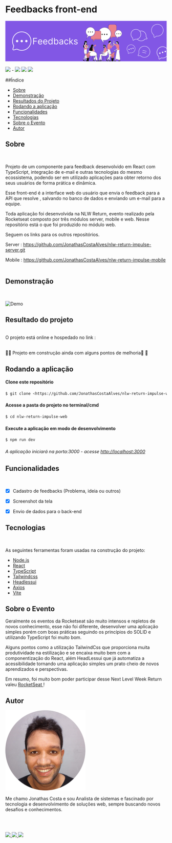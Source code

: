 #  Feedbacks front-end
![Demo](./screenshots/feedbacks.png)
 
 
<img src="https://img.shields.io/github/license/JonathasCostaAlves/nlw-return-impulse-web" />
-
<img src="https://img.shields.io/badge/Node.js-43853D?style=for-the-badge&logo=node.js&logoColor=white" />
<img src="https://img.shields.io/badge/React-20232A?style=for-the-badge&logo=react&logoColor=61DAFB" />
<img src="https://img.shields.io/badge/TypeScript-007ACC?style=for-the-badge&logo=typescript&logoColor=white" />
 
##Índice
 
* [Sobre](##Sobre)
* [Demonstração](##Demonstração)
* [Resultados do Projeto](##Resultado-do-projeto)
* [Rodando a aplicação](##Rodando-a-aplicação)
* [Funcionalidades](##Funcionalidades)
* [Tecnologias](##Tecnologias)
* [Sobre o Evento](##Sobre-o-Evento)
* [Autor](##Autor)
 
## Sobre  
</br>
 
 
Projeto de um componente para feedback desenvolvido em React com TypeScript, integração de e-mail e outras tecnologias do mesmo ecossistema, podendo ser em utilizado aplicações para obter retorno dos seus usuários de forma prática e dinâmica.

Esse front-end é a interface  web do usuário que envia o  feedback para a API que resolve , salvando no banco de dados  e enviando um e-mail para a equipe. 
 
Toda aplicação foi desenvolvida na NLW Return, evento realizado pela Rocketseat composto por três módulos server, mobile e web. Nesse repositório está o que foi produzido no módulo web.
 
Seguem os links para os outros repositórios.
 
Server : <https://github.com/JonathasCostaAlves/nlw-return-impulse-server.git>
 
Mobile : https://github.com/JonathasCostaAlves/nlw-return-impulse-mobile
</br></br>
 
 
 
 
## Demonstração
</br>
 
 
![Demo](./screenshots/feedbacks_screenshot.gif)
 
 
 
 
 
 
## Resultado do projeto
</br>
O projeto está online e hospedado no link : <https://nlw-return-impulse-web-five-lyart.vercel.app/></br></br>
 
 
:construction::rocket: Projeto em construção ainda com alguns pontos de melhoria:rocket: :construction:
 
 
## Rodando a aplicação
 
 
#### Clone este repositório
```bash
$ git clone <https://github.com/JonathasCostaAlves/nlw-return-impulse-web.git>
```
#### Acesse a pasta do projeto no terminal/cmd
```bash
$ cd nlw-return-impulse-web
```
#### Execute a aplicação em modo de desenvolvimento
```bash
$ npm run dev
```
###### A aplicação iniciará na porta:3000 - acesse <http://localhost:3000>
 
 
 
## Funcionalidades
</br>
 
- [x] Cadastro de feedbacks (Problema, ideia ou outros)
 
- [x] Screenshot da tela
 
- [x] Envio de dados para o back-end
 
 
## Tecnologias
</br>
 
As seguintes ferramentas foram usadas na construção do projeto:
 
- [Node.js](https://nodejs.org/en/)
- [React](https://pt-br.reactjs.org/)
- [TypeScript](https://www.typescriptlang.org/)
- [Tailwindcss](https://tailwindcss.com/)
- [Headlessui](https://headlessui.dev/)
- [Axios](https://axios-http.com/ptbr/docs/intro)
- [Vite](https://vitejs.dev/)
 
 
## Sobre o Evento
 
Geralmente os eventos da Rocketseat são muito intensos e repletos de novos conhecimento, esse não foi diferente, desenvolver uma aplicação simples porém com boas práticas seguindo os princípios do SOLID  e utilizando TypeScript foi muito bom.
 
Alguns pontos como a utilização TailwindCss que proporciona muita produtividade na estilização e se encaixa muito bem com a componentização do React, além  HeadLessui que já automatiza a acessibilidade tornando uma aplicação simples um prato cheio de novos aprendizados e perspectivas.
 
Em resumo, foi muito bom poder participar desse Next Level Week Return valeu <a href=""> RocketSeat </a>!
 
## Autor 
    


 <img src="./screenshots/img-jonathas.png" alt="img-jonathas" width="250"></img>
 

   Me chamo Jonathas Costa e sou Analista de sistemas e fascinado por tecnologia e desenvolvimento de soluções web, sempre buscando novos desafios e conhecimentos.

</br></br>
 
<a href="https://www.instagram.com/jonathascostadev/" traget="_blank">
    <img src="https://img.shields.io/badge/Instagram-E4405F?style=for-the-badge&logo=instagram&logoColor=white
    ">
</a>
<a href="https://www.linkedin.com/in/jonathas-costa-86210a21a/" traget="_blank">
    <img src="https://img.shields.io/badge/LinkedIn-0077B5?style=for-the-badge&logo=linkedin&logoColor=white
    ">
</a>
<a href="https://mailito:jcalves182@gmail.com/" traget="_blank">
    <img src="https://img.shields.io/badge/Gmail-D14836?style=for-the-badge&logo=gmail&logoColor=white
    ">
</a>

